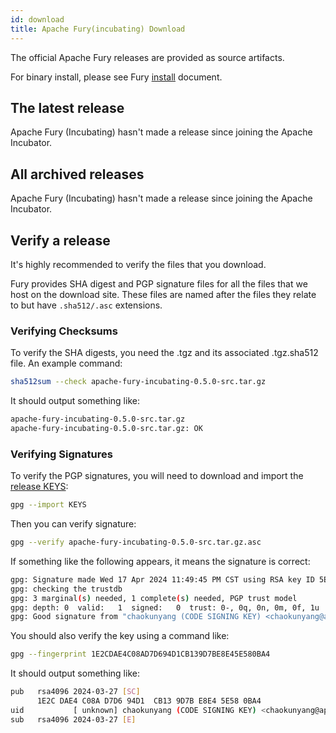 ```yaml
---
id: download
title: Apache Fury(incubating) Download
---
```


The official Apache Fury releases are provided as source artifacts.

For binary install, please see Fury [install](/docs/start/install/) document.

## The latest release 

Apache Fury (Incubating) hasn't made a release since joining the Apache Incubator.

## All archived releases

Apache Fury (Incubating) hasn't made a release since joining the Apache Incubator.

## Verify a release

It's highly recommended to verify the files that you download.

Fury provides SHA digest and PGP signature files for all the files that we host on the download site. 
These files are named after the files they relate to but have `.sha512/.asc` extensions.

### Verifying Checksums

To verify the SHA digests, you need the .tgz and its associated .tgz.sha512 file. An example command:

```bash
sha512sum --check apache-fury-incubating-0.5.0-src.tar.gz
```

It should output something like:

```bash
apache-fury-incubating-0.5.0-src.tar.gz
apache-fury-incubating-0.5.0-src.tar.gz: OK
```

### Verifying Signatures

To verify the PGP signatures, you will need to download and import the 
[release KEYS](https://downloads.apache.org/incubator/fury/KEYS):

```bash
gpg --import KEYS
```

Then you can verify signature:
```bash
gpg --verify apache-fury-incubating-0.5.0-src.tar.gz.asc
```

If something like the following appears, it means the signature is correct:

```bash
gpg: Signature made Wed 17 Apr 2024 11:49:45 PM CST using RSA key ID 5E580BA4
gpg: checking the trustdb
gpg: 3 marginal(s) needed, 1 complete(s) needed, PGP trust model
gpg: depth: 0  valid:   1  signed:   0  trust: 0-, 0q, 0n, 0m, 0f, 1u
gpg: Good signature from "chaokunyang (CODE SIGNING KEY) <chaokunyang@apache.org>"
```

You should also verify the key using a command like:

```bash
gpg --fingerprint 1E2CDAE4C08AD7D694D1CB139D7BE8E45E580BA4
```

It should output something like:
```bash
pub   rsa4096 2024-03-27 [SC]
      1E2C DAE4 C08A D7D6 94D1  CB13 9D7B E8E4 5E58 0BA4
uid           [ unknown] chaokunyang (CODE SIGNING KEY) <chaokunyang@apache.org>
sub   rsa4096 2024-03-27 [E]
```
